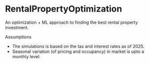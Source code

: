 # RentalPropertyOptimization
An optimization + ML approach to finding the best rental property investment.

Assumptions
- The simulations is based on the tax and interest rates as of 2025.
- Seasonal variation (of pricing and occupancy) in market is upto a monthly level.
